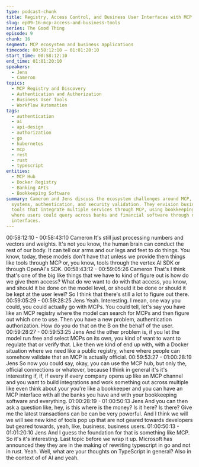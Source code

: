 ```yaml
---
type: podcast-chunk
title: Registry, Access Control, and Business User Interfaces with MCP
slug: ep09-16-mcp-access-and-business-tools
series: The Good Thing
episode: 9
chunk: 16
segment: MCP ecosystem and business applications
timecode: 00:58:12:10 – 01:01:20:10
start_time: 00:58:12:10
end_time: 01:01:20:10
speakers:
  - Jens
  - Cameron
topics:
  - MCP Registry and Discovery
  - Authentication and Authorization
  - Business User Tools
  - Workflow Automation
tags:
  - authentication
  - ai
  - api-design
  - authorization
  - go
  - kubernetes
  - mcp
  - rest
  - rust
  - typescript
entities:
  - MCP Hub
  - Docker Registry
  - Banking APIs
  - Bookkeeping Software
summary: Cameron and Jens discuss the ecosystem challenges around MCP, including registry
  systems, authentication, and security validation. They envision business-focused
  tools that integrate multiple services through MCP, using bookkeeping as an example
  where users could query across banks and financial software through natural language
  interfaces.
---
```


00:58:12:10 - 00:58:43:10
Cameron
It's still just processing numbers and vectors and weights. It's not you know, the human brain
can conduct the rest of our body. It can tell our arms and our legs and feet to do things. You
know, today, these models don't have that unless we provide them things like tools through
MCP or, you know, tools through the vertex AI SDK or through OpenAI's SDK.
00:58:43:12 - 00:59:05:26
Cameron
That's I think that's one of the big like things that we have to kind of figure out is how do we give
them access? What do we want to do with that access, you know, and should it be done on the
model level, or should it be done or should it be kept at the user level? So I think that there's still
a lot to figure out there.
00:59:05:29 - 00:59:28:25
Jens
Yeah. Interesting. I mean, one way you could, you could actually go with MCPs. You could tell,
let's say you have like an MCP registry where the model can search for MCPs and then figure
out which one to use. Then you have a new problem, authentication authorization. How do you
do that on the B on the behalf of the user.
00:59:28:27 - 00:59:53:25
Jens
And the other problem is, if you let the model run free and select MCPs on its own, you kind of
want to want to regulate that or verify that. Like then we kind of end up with, with a Docker
situation where we need like a public registry, where where people can somehow validate that
an MCP is actually official.
00:59:53:27 - 01:00:28:19
Jens
So now you could say, okay, you can use the MCP hub, but only the, official connections or
whatever, because I think in general it's it's interesting if, if, if every if every company opens up
like an MCP channel and you want to build integrations and work something out across multiple
like even think about your you're like a bookkeeper and you can have an MCP interface with all
the banks you have and with your bookkeeping software and everything.
01:00:28:19 - 01:00:50:13
Jens
And you can then ask a question like, hey, is this where is the money? Is it here? Is there? Give
me the latest transactions can be can be very powerful. And I think we will we will see new kind
of tools pop up that are not geared towards developers but geared towards, yeah, like,
business, business users.
01:00:50:13 - 01:01:20:10
Jens
And I guess the foundation for that is something like MCP. So it's it's interesting. Last topic
before we wrap it up. Microsoft has announced they they are in the making of rewriting
typescript in go and not in rust. Yeah. Well, what are your thoughts on TypeScript in general?
Also in the context of of AI and yeah.